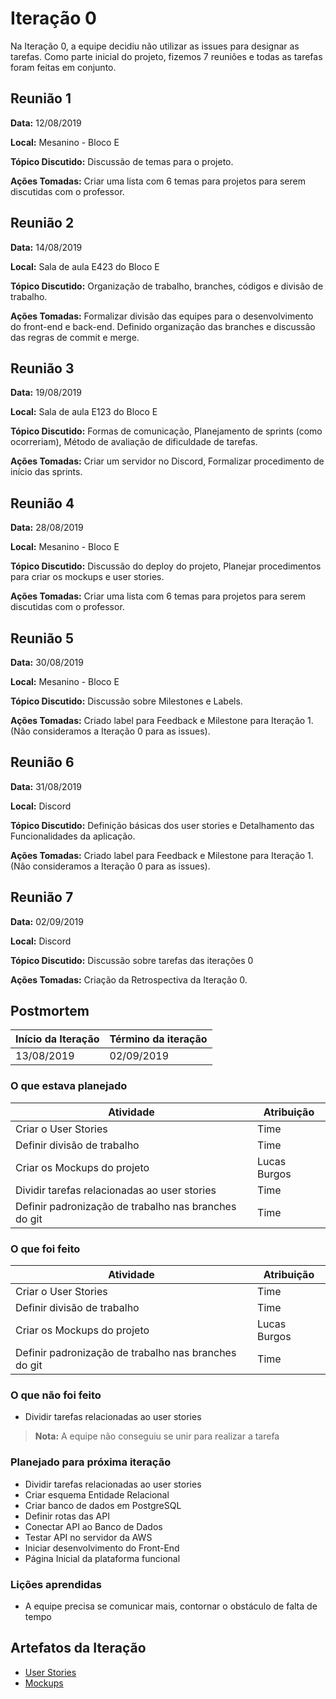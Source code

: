 # Iteração 0

Na Iteração 0, a equipe decidiu não utilizar as issues para designar as tarefas. Como parte inicial do projeto, fizemos 7 reuniões e todas as tarefas foram feitas em conjunto.

## Reunião 1
**Data:** 12/08/2019

**Local:** Mesanino - Bloco E

**Tópico Discutido:** Discussão de temas para o projeto.

**Ações Tomadas:** Criar uma lista com 6 temas para projetos para serem discutidas com o professor.


## Reunião 2
**Data:** 14/08/2019

**Local:** Sala de aula E423 do Bloco E

**Tópico Discutido:** Organização de trabalho, branches, códigos e divisão de trabalho.

**Ações Tomadas:** Formalizar divisão das equipes para o desenvolvimento do front-end e back-end. Definido organização das branches e discussão das regras de commit e merge.  


## Reunião 3
**Data:** 19/08/2019

**Local:** Sala de aula E123 do Bloco E

**Tópico Discutido:** Formas de comunicação, Planejamento de sprints (como ocorreriam), Método de avaliação de dificuldade de tarefas.

**Ações Tomadas:** Criar um servidor no Discord, Formalizar procedimento de início das sprints.


## Reunião 4
**Data:** 28/08/2019

**Local:** Mesanino - Bloco E

**Tópico Discutido:** Discussão do deploy do projeto, Planejar procedimentos para criar os mockups e user stories.

**Ações Tomadas:** Criar uma lista com 6 temas para projetos para serem discutidas com o professor.


## Reunião 5
**Data:** 30/08/2019

**Local:** Mesanino - Bloco E

**Tópico Discutido:** Discussão sobre Milestones e Labels.

**Ações Tomadas:** Criado label para Feedback e Milestone para Iteração 1. (Não consideramos a Iteração 0 para as issues).


## Reunião 6
**Data:** 31/08/2019

**Local:** Discord

**Tópico Discutido:** Definição básicas dos user stories e Detalhamento das Funcionalidades da aplicação. 

**Ações Tomadas:** Criado label para Feedback e Milestone para Iteração 1. (Não consideramos a Iteração 0 para as issues).


## Reunião 7
**Data:** 02/09/2019

**Local:** Discord

**Tópico Discutido:** Discussão sobre tarefas das iterações 0

**Ações Tomadas:** Criação da Retrospectiva da Iteração 0.


## Postmortem

Início da Iteração | Término da iteração
------------ | -------------
13/08/2019 | 02/09/2019


### O que estava planejado
| Atividade | Atribuição |
| --- | --- |
| Criar o User Stories | Time |
| Definir divisão de trabalho | Time |
| Criar os Mockups do projeto | Lucas Burgos |
| Dividir tarefas relacionadas ao user stories | Time |
| Definir padronização de trabalho nas branches do git | Time |

### O que foi feito
| Atividade | Atribuição |
| --- | --- |
| Criar o User Stories | Time |
| Definir divisão de trabalho | Time |
| Criar os Mockups do projeto | Lucas Burgos |
| Definir padronização de trabalho nas branches do git | Time |

### O que não foi feito
* Dividir tarefas relacionadas ao user stories
> **Nota:** A equipe não conseguiu se unir para realizar a tarefa

### Planejado para próxima iteração
* Dividir tarefas relacionadas ao user stories
* Criar esquema Entidade Relacional
* Criar banco de dados em PostgreSQL
* Definir rotas das API
* Conectar API ao Banco de Dados
* Testar API no servidor da AWS
* Iniciar desenvolvimento do Front-End
* Página Inicial da plataforma funcional

### Lições aprendidas
* A equipe precisa se comunicar mais, contornar o obstáculo de falta de tempo


## Artefatos da Iteração

- [User Stories](/docs/user_stories.md)
- [Mockups](/docs/mockups.md)
